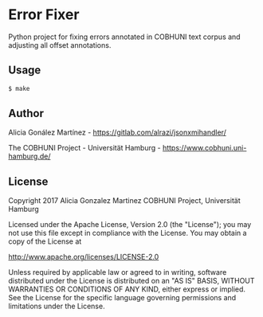 Error Fixer
===========

Python project for fixing errors annotated in COBHUNI text corpus and adjusting all offset annotations.

## Usage

```sh
$ make
```
## Author

Alicia Gonález Martínez - https://gitlab.com/alrazi/jsonxmihandler/

The COBHUNI Project - Universität Hamburg - https://www.cobhuni.uni-hamburg.de/

## License

Copyright 2017 Alicia Gonzalez Martinez
COBHUNI Project, Universität Hamburg

Licensed under the Apache License, Version 2.0 (the "License");
you may not use this file except in compliance with the License.
You may obtain a copy of the License at
 
http://www.apache.org/licenses/LICENSE-2.0
 
Unless required by applicable law or agreed to in writing, software
distributed under the License is distributed on an "AS IS" BASIS,
WITHOUT WARRANTIES OR CONDITIONS OF ANY KIND, either express
or implied. See the License for the specific language governing
permissions and limitations under the License.
